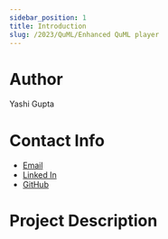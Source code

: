 ```yaml
---
sidebar_position: 1
title: Introduction
slug: /2023/QuML/Enhanced QuML player
---
```



# Author
Yashi Gupta

# Contact Info
- [Email](mailto:guptayashi32003@gmail.com) 
- [Linked In](https://www.linkedin.com/in/yashi-gupta-463722236) 
- [GitHub](https://github.com/Yashig23) 

# Project Description

